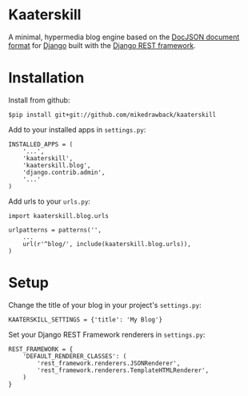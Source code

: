 
Kaaterskill
============
A minimal, hypermedia blog engine based on the [DocJSON document format](https://github.com/docjson/docjson) for [Django](https://www.djangoproject.com/) built with the [Django REST framework](http://django-rest-framework.org/).


Installation
============
    
Install from github:

``` $pip install git+git://github.com/mikedrawback/kaaterskill ```

Add to your installed apps in ``` settings.py ```:

    INSTALLED_APPS = (
        '...',
        'kaaterskill',
        'kaaterskill.blog',
        'django.contrib.admin',
        '...'
    )

Add urls to your ``` urls.py ```:

    import kaaterskill.blog.urls

    urlpatterns = patterns('',
        ...
        url(r'^blog/', include(kaaterskill.blog.urls)),
    )

Setup
============

Change the title of your blog in your project's ``` settings.py ```:

    KAATERSKILL_SETTINGS = {'title': 'My Blog'}

Set your Django REST Framework renderers in ``` settings.py ```:

    REST_FRAMEWORK = {
        'DEFAULT_RENDERER_CLASSES': (
            'rest_framework.renderers.JSONRenderer',
            'rest_framework.renderers.TemplateHTMLRenderer',
        )
    }

